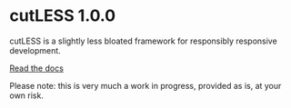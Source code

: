 # cutLESS 1.0.0

cutLESS is a slightly less bloated framework for responsibly responsive development.

[Read the docs](http://cutless.wearekatana.com/)

Please note: this is very much a work in progress, provided as is, at your own risk.